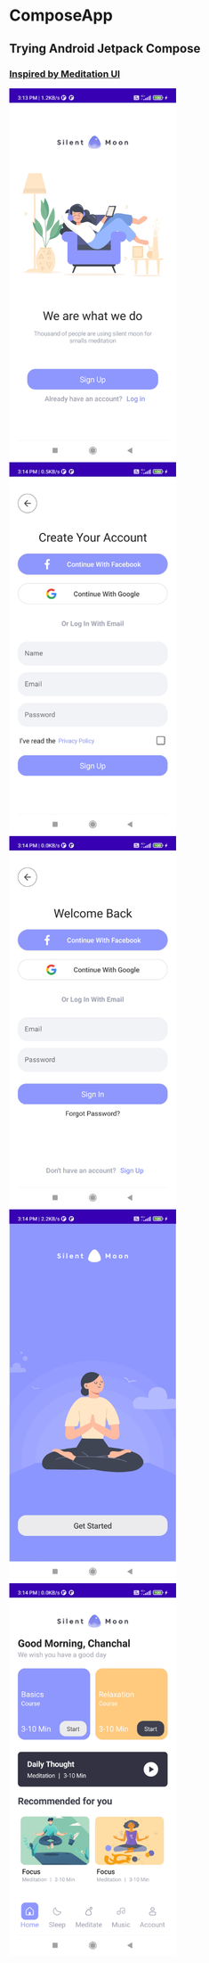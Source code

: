 # ComposeApp
## Trying Android Jetpack Compose

### [Inspired by Meditation UI](https://www.figma.com/community/file/882888114457713282)

<p>
<img alt="Signup or Signin" src="screenshots/onBoarding.jpg" width="300"/>
<img alt="Signup" src="screenshots/signup.jpg" width="300"/>
<img alt="Signin" src="screenshots/signin.jpg" width="300" />
<img alt="Welcome" src="screenshots/welcome.jpg" width="300" />
<img alt="Home" src="screenshots/home.jpg" width="300" />
<p>
